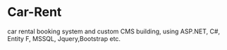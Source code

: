 # Car-Rent

car rental booking system and custom CMS building, using ASP.NET, C#, Entity F, MSSQL, Jquery,Bootstrap etc. 